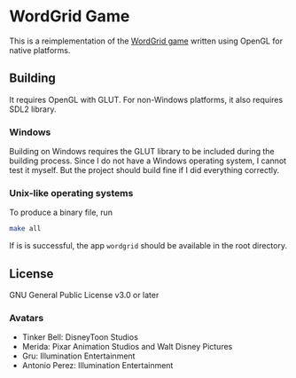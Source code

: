 # WordGrid Game

This is a reimplementation of the [WordGrid game](https://github.com/MuntashirAkon/WordGrid) written using OpenGL for native platforms.

## Building

It requires OpenGL with GLUT. For non-Windows platforms, it also requires SDL2 library.

### Windows

Building on Windows requires the GLUT library to be included during the building process. Since I do not have a Windows operating system, I cannot test it myself. But the project should build fine if I did everything correctly.

### Unix-like operating systems

To produce a binary file, run

```sh
make all
```

If is is successful, the app `wordgrid` should be available in the root directory.

## License

GNU General Public License v3.0 or later

### Avatars

- Tinker Bell: DisneyToon Studios
- Merida: Pixar Animation Studios and Walt Disney Pictures
- Gru: Illumination Entertainment
- Antonio Perez: Illumination Entertainment

